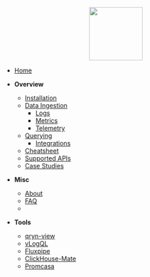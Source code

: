 <p align="center">
  <a href="#">
    <img src="https://github.com/metrico/qryn-docs/blob/main/docs/resources/images/qryn_logo_trans.png?raw=true" width=120 />
  </a>
</p>

* [Home](/?id=start)
* **Overview**
  * [Installation](installation.md "QRYN – Installation – LogQL for ClickHouse and beyond")
  * [Data Ingestion](ingestion.md "QRYN – Supported Components – LogQL for ClickHouse and beyond")
    * [Logs](logs/ingestion.md "QRYN – Supported Components – LogQL for ClickHouse and beyond")
    * [Metrics](metrics/ingestion.md "QRYN – Supported Components – LogQL for ClickHouse and beyond")
    * [Telemetry](telemetry/ingestion.md "QRYN – Supported Components – LogQL for ClickHouse and beyond")
  * [Querying](getting-started.md "QRYN – Getting Started – LogQL for ClickHouse and beyond")
    * [Integrations](guides/datasources.md "QRYN – Getting Started – LogQL for ClickHouse and beyond") 
  * [Cheatsheet](examples.md "QRYN – Getting Started – LogQL for ClickHouse and beyond")
  * [Supported APIs](support.md "QRYN – Supported Components – LogQL for ClickHouse and beyond")
  * [Case Studies](case-studies.md "QRYN – Case Studies – LogQL for ClickHouse and beyond")

* **Misc**
  * [About](motivations.md "QRYN – Motivations – LogQL for ClickHouse and beyond")
  * [FAQ](faq.md)
  * 
* **Tools**
  * [qryn-view](https://github.com/metrico/qryn-view)
  * [vLogQL](https://github.com/metrico/vLogql)
  * [Fluxpipe](https://github.com/metrico/fluxpipe)
  * [ClickHouse-Mate](https://github.com/metrico/clickhouse-mate)
  * [Promcasa](https://github.com/metrico/promcasa)

<!--
* **General Concepts**
  * [Introduction](introduction.md "QRYN – General Concepts – Introduction – LogQL for ClickHouse and beyond")
-->
